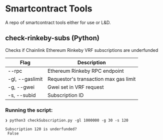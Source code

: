 # Smartcontract Tools

A repo of smartcontract tools either for use or L&D.

## check-rinkeby-subs (Python)

Checks if Chainlink Ethereum Rinkeby VRF subscriptions are underfunded

| Flag            | Description                           |
| --------------- | ------------------------------------- |
| --rpc           | Ethereum Rinkeby RPC endpoint         |
| -gl, --gaslimit | Requestor's transaction max gas limit |
| -g, --gwei      | Gwei set in VRF request               |
| -s, --subid     | Subscription ID                       |

### Running the script:

```
❯ python3 checkSubscription.py -gl 1000000 -g 30 -s 120

Subscription 120 is underfunded?
 False
```

